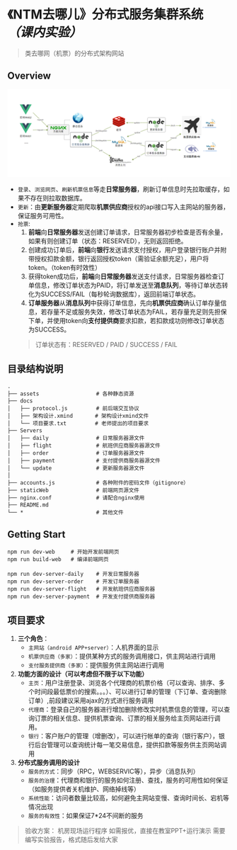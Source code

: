 # 《NTM去哪儿》分布式服务集群系统 *（课内实验）*
 >类去哪网（机票）的分布式架构网站

## Overview
 
![image](https://github.com/Sleaf/DistributedServerTest/blob/master/assets/overview.png)

 - `登录`、`浏览网页`、`刷新机票信息`等走**日常服务器**，刷新订单信息时先拉取缓存，如果不存在则拉取数据库。
 - `更新`：由**更新服务器**定期爬取**机票供应商**授权的api接口写入主网站的服务器，保证服务可用性。
 - `抢票`:
    1. **前端**向**日常服务器**发送创建订单请求，日常服务器初步检查是否有余量，如果有则创建订单（状态：RESERVED），无则返回拒绝。
    2. 创建成功订单后，**前端**向**银行**发送请求支付授权，用户登录银行账户并附带授权扣款金额，银行返回授权token（需验证余额充足），用户将token。（token有时效性）
    3. 获得token成功后，**前端**向**日常服务器**发送支付请求，日常服务器检查订单信息，修改订单状态为PAID，将订单发送至**消息队列**，等待订单状态转化为SUCCESS/FAIL（每秒轮询数据库），返回前端订单状态。
    4. **订单服务器**从**消息队列**中获得订单信息，先向**机票供应商**确认订单存量信息，若存量不足或服务失效，修改订单状态为FAIL，若存量充足则先担保下单，并使用token向**支付提供商**要求扣款，若扣款成功则修改订单状态为SUCCESS。
    >订单状态有：RESERVED / PAID / SUCCESS / FAIL
 
## 目录结构说明
```
.
├── assets                  # 各种静态资源
├── docs
│   ├── protocol.js         # 前后端交互协议
│   ├── 架构设计.xmind       # 架构设计xmind文件
│   └── 项目要求.txt         # 老师提出的项目要求
├── Servers                 
│   ├── daily               # 日常服务器源文件
│   ├── flight              # 航班供应商服务器源文件
│   ├── order               # 订单服务器源文件
│   ├── payment             # 支付提供商服务器源文件
│   └── update              # 更新服务器源文件
│
├── accounts.js             # 各种附件的密码文件（gitignore）
├── staticWeb               # 前端网页源文件
├── nginx.conf              # 请配合nginx使用
├── README.md
└── *                       # 其他文件
```

## Getting Start
```
npm run dev-web     # 开始开发前端网页
npm run build-web   # 编译前端网页

npm run dev-server-daily    # 开发日常服务器
npm run dev-server-order    # 开发订单服务器
npm run dev-server-flight   # 开发航班供应商服务器
npm run dev-server-payment  # 开发支付提供商服务器
```

## 项目要求
1. **三个角色**：
    - `主网站（android APP+server）`：人机界面的显示
    - `机票供应商（多家）`：提供某种方式的服务调用接口，供主网站进行调用
    - `支付服务提供商（多家）`：提供服务供主网站进行调用
2. **功能方面的设计（可以考虑但不限于以下功能）**
    - `主页`：用户注册登录、浏览各个代理商的机票价格（可以查询、排序、多个时间段最低票价的搜索。。。）、可以进行订单的管理（下订单、查询删除订单）,前段建议采用ajax的方式进行服务调用
    - `代理商`：登录自己的服务器进行增加删除修改实时机票信息的管理，可以查询订票的相关信息、提供机票查询、订票的相关服务给主页网站进行调用。
    - `银行`：客户账户的管理（增删改），可以进行帐单的查询（银行客户），银行后台管理可以查询统计每一笔交易信息，提供扣款等服务供主页网站调用
3. **分布式服务调用的设计**
    - `服务的方式`：同步（RPC，WEBSERVIC等），异步（消息队列）
    - `服务的治理`：代理商和银行的服务如何注册、查找，服务的可用性如何保证（如服务提供者关机维护、网络掉线等）
    - `系统性能`：访问者数量比较高，如何避免主网站变慢、查询时间长、宕机等情况出现
    - `服务的有效性`：如果保证7*24不间断的服务
  
>验收方案：
机房现场运行程序
如需报优，直接在教室PPT+运行演示
需要编写实验报告，格式随后发给大家



